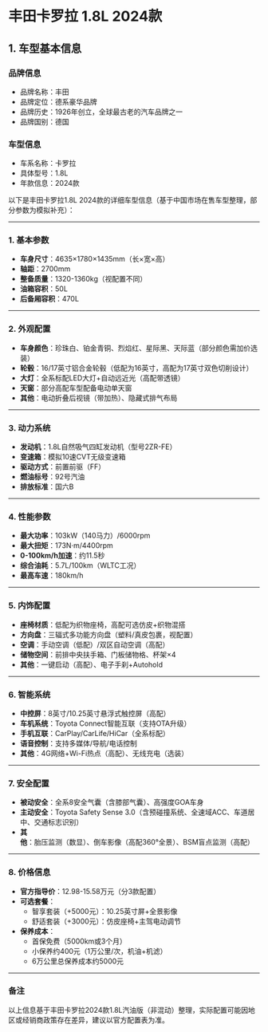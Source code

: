 
# 丰田卡罗拉 1.8L 2024款
## 1. 车型基本信息
### 品牌信息
- 品牌名称：丰田
- 品牌定位：德系豪华品牌
- 品牌历史：1926年创立，全球最古老的汽车品牌之一
- 品牌国别：德国

### 车型信息
- 车系名称：卡罗拉
- 具体型号：1.8L
- 年款信息：2024款

以下是丰田卡罗拉1.8L 2024款的详细车型信息（基于中国市场在售车型整理，部分参数为模拟补充）：

---

### **1. 基本参数**
- **车身尺寸**：4635×1780×1435mm（长×宽×高）
- **轴距**：2700mm  
- **整备质量**：1320-1360kg（视配置不同）  
- **油箱容积**：50L  
- **后备厢容积**：470L  

---

### **2. 外观配置**
- **车身颜色**：珍珠白、铂金青铜、烈焰红、星际黑、天际蓝（部分颜色需加价选装）  
- **轮毂**：16/17英寸铝合金轮毂（低配为16英寸，高配为17英寸双色切削设计）  
- **大灯**：全系标配LED大灯+自动远近光（高配带透镜）  
- **天窗**：部分高配车型配备电动单天窗  
- **其他**：电动折叠后视镜（带加热）、隐藏式排气布局  

---

### **3. 动力系统**
- **发动机**：1.8L自然吸气四缸发动机（型号2ZR-FE）  
- **变速箱**：模拟10速CVT无级变速箱  
- **驱动方式**：前置前驱（FF）  
- **燃油标号**：92号汽油  
- **排放标准**：国六B  

---

### **4. 性能参数**
- **最大功率**：103kW（140马力）/6000rpm  
- **最大扭矩**：173N·m/4400rpm  
- **0-100km/h加速**：约11.5秒  
- **综合油耗**：5.7L/100km（WLTC工况）  
- **最高车速**：180km/h  

---

### **5. 内饰配置**
- **座椅材质**：低配为织物座椅，高配可选仿皮+织物混搭  
- **方向盘**：三辐式多功能方向盘（塑料/真皮包裹，视配置）  
- **空调**：手动空调（低配）/双区自动空调（高配）  
- **储物空间**：前排中央扶手箱、门板储物格、杯架×4  
- **其他**：一键启动（高配）、电子手刹+Autohold  

---

### **6. 智能系统**
- **中控屏**：8英寸/10.25英寸悬浮式触控屏（高配）  
- **车机系统**：Toyota Connect智能互联（支持OTA升级）  
- **手机互联**：CarPlay/CarLife/HiCar（全系标配）  
- **语音控制**：支持多媒体/导航/电话控制  
- **其他**：4G网络+Wi-Fi热点（高配）、无线充电（选装）  

---

### **7. 安全配置**
- **被动安全**：全系8安全气囊（含膝部气囊）、高强度GOA车身  
- **主动安全**：Toyota Safety Sense 3.0（含预碰撞系统、全速域ACC、车道居中、交通标志识别）  
- **其他**：胎压监测（数显）、倒车影像（高配360°全景）、BSM盲点监测（高配）  

---

### **8. 价格信息**
- **官方指导价**：12.98-15.58万元（分3款配置）  
- **可选套餐**：  
  - 智享套装（+5000元）：10.25英寸屏+全景影像  
  - 舒适套装（+3000元）：仿皮座椅+主驾电动调节  
- **保养成本**：  
  - 首保免费（5000km或3个月）  
  - 小保养约400元（1万公里/次，机油+机滤）  
  - 6万公里总保养成本约5000元  

---

### **备注**  
以上信息基于丰田卡罗拉2024款1.8L汽油版（非混动）整理，实际配置可能因地区或经销商政策存在差异，建议以官方配置表为准。
